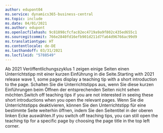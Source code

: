 ```yaml
---
author: edupont04
ms.service: dynamics365-business-central
ms.topic: include
ms.date: 04/01/2021
ms.author: edupont
ms.openlocfilehash: 9c81898cfcfac82ec4719a9a9f802c435ed655c1
ms.sourcegitcommit: 766e2840fd16efb901d211d7fa64d96766ac99d9
ms.translationtype: HT
ms.contentlocale: de-DE
ms.lasthandoff: 03/31/2021
ms.locfileid: "5788549"
---
```

<span data-ttu-id="2c1b0-101">Ab 2021 Veröffentlichungszyklus 1 zeigen einige Seiten einen Unterrichtstipp mit einer kurzen Einführung in die Seite.</span><span class="sxs-lookup"><span data-stu-id="2c1b0-101">Starting with 2021 release wave 1, some pages display a teaching tip with a short introduction to the page.</span></span> <span data-ttu-id="2c1b0-102">Schalten Sie die Unterrichtstipps aus, wenn Sie diese kurzen Einführungen beim Öffnen der entsprechenden Seiten nicht sehen möchten.</span><span class="sxs-lookup"><span data-stu-id="2c1b0-102">Switch off teaching tips if you are not interested in seeing these short introductions when you open the relevant pages.</span></span> <span data-ttu-id="2c1b0-103">Wenn Sie die Unterrichtstipps deaktivieren, können Sie den Unterrichtstipp für eine bestimmte Seite weiterhin öffnen, indem Sie den Seitentitel in der oberen linken Ecke auswählen.</span><span class="sxs-lookup"><span data-stu-id="2c1b0-103">If you switch off teaching tips, you can still open the teaching tip for a specific page by choosing the page title in the top left corner.</span></span>  
